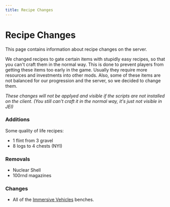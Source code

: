 ```yaml
---
title: Recipe Changes
---
```


# Recipe Changes

This page contains information about recipe changes on the server.

We changed recipes to gate certain items with stupidly easy recipes, so that you can't craft them in the normal way. This is done to prevent players from getting these items too early in the game. Usually they require more resources and investments into other mods. Also, some of these items are not balanced for our progression and the server, so we decided to change them.

*These changes will not be applyed and visible if the scripts are not installed on the client. (You still can't craft it in the normal way, it's just not visible in JEI)*

### Additions

Some quality of life recipes:
- 1 flint from 3 gravel
- 8 logs to 4 chests (NYI)

### Removals

- Nuclear Shell
- 100rnd magazines
### Changes
- All of the [Immersive Vehicles](https://docs.geopolmc.org/docs/Mods/Immersive_Mods/Immersive_Vehicles) benches.